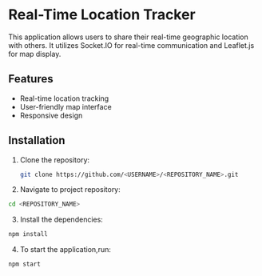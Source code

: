 # Real-Time Location Tracker

This application allows users to share their real-time geographic location with others. It utilizes Socket.IO for real-time communication and Leaflet.js for map display.

## Features

- Real-time location tracking
- User-friendly map interface
- Responsive design

## Installation

1. Clone the repository:
   ```bash
   git clone https://github.com/<USERNAME>/<REPOSITORY_NAME>.git
   ```
2. Navigate to project repository:
```bash
cd <REPOSITORY_NAME>
```
3. Install the dependencies:
```bash
npm install
```
4. To start the application,run:
```bash
npm start
```